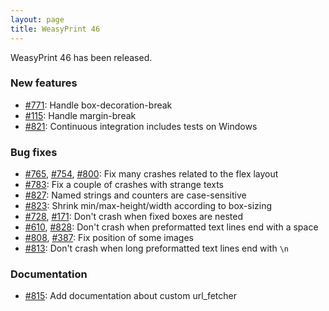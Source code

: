 ```yaml
---
layout: page
title: WeasyPrint 46
---
```


WeasyPrint 46 has been released.

### New features

* [#771](https://github.com/Kozea/WeasyPrint/issues/771):
  Handle box-decoration-break
* [#115](https://github.com/Kozea/WeasyPrint/issues/115):
  Handle margin-break
* [#821](https://github.com/Kozea/WeasyPrint/issues/821):
  Continuous integration includes tests on Windows

### Bug fixes

* [#765](https://github.com/Kozea/WeasyPrint/issues/765),
  [#754](https://github.com/Kozea/WeasyPrint/issues/754),
  [#800](https://github.com/Kozea/WeasyPrint/issues/800):
  Fix many crashes related to the flex layout
* [#783](https://github.com/Kozea/WeasyPrint/issues/783):
  Fix a couple of crashes with strange texts
* [#827](https://github.com/Kozea/WeasyPrint/pull/827):
  Named strings and counters are case-sensitive
* [#823](https://github.com/Kozea/WeasyPrint/pull/823):
  Shrink min/max-height/width according to box-sizing
* [#728](https://github.com/Kozea/WeasyPrint/issues/728),
  [#171](https://github.com/Kozea/WeasyPrint/issues/171):
  Don't crash when fixed boxes are nested
* [#610](https://github.com/Kozea/WeasyPrint/issues/610),
  [#828](https://github.com/Kozea/WeasyPrint/issues/828):
  Don't crash when preformatted text lines end with a space
* [#808](https://github.com/Kozea/WeasyPrint/issues/808),
  [#387](https://github.com/Kozea/WeasyPrint/issues/387):
  Fix position of some images
* [#813](https://github.com/Kozea/WeasyPrint/issues/813):
  Don't crash when long preformatted text lines end with `\n`

### Documentation

* [#815](https://github.com/Kozea/WeasyPrint/pull/815):
  Add documentation about custom url_fetcher
